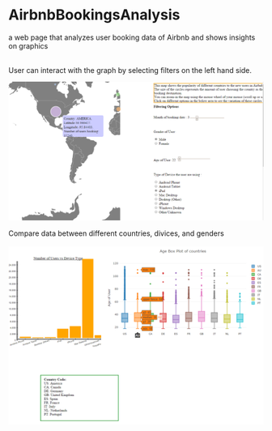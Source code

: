 # AirbnbBookingsAnalysis
a web page that analyzes user booking data of Airbnb and shows insights on graphics<br/>
<p><br/>
User can interact with the graph by selecting filters on the left hand side.<br/>
<p>
<img src="images/screenshot21.png" width="550"><br/>
<p>
<p>Compare data between different countries, divices, and genders<br/><br/>
<img src="images/screenshot22.png" width="575">
